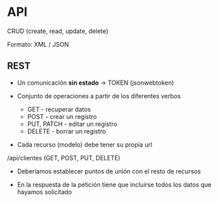 # API

CRUD (create, read, update, delete)

Formato: XML / JSON

## REST

- Un comunicación **sin estado** -> TOKEN (jsonwebtoken)

- Conjunto de operaciones a partir de los diferentes verbos 
    - GET - recuperar datos
    - POST - crear un registro
    - PUT, PATCH - editar un registro
    - DELETE - borrar un registro

- Cada recurso (modelo) debe tener su propia url

/api/clientes (GET, POST, PUT, DELETE)

- Deberíamos establecer puntos de unión con el resto de recursos

- En la respuesta de la petición tiene que incluirse todos los datos que hayamos solicitado